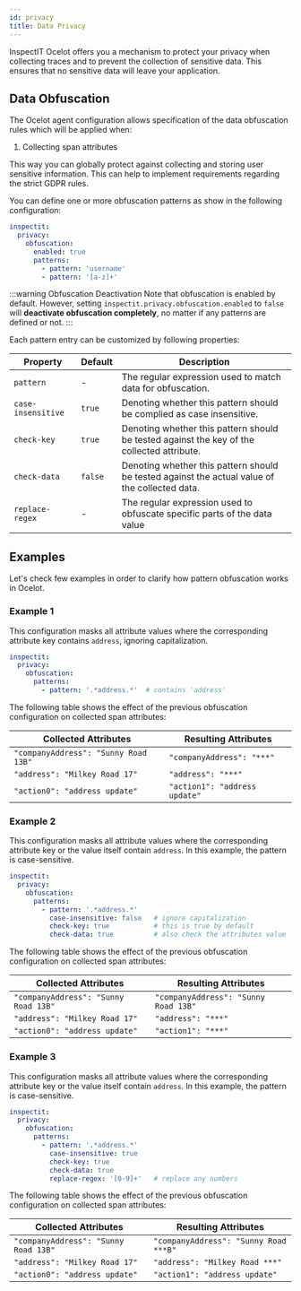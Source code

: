 ```yaml
---
id: privacy
title: Data Privacy
---
```


InspectIT Ocelot offers you a mechanism to protect your privacy when collecting traces and to prevent the collection of 
sensitive data. This ensures that no sensitive data will leave your application.

## Data Obfuscation

The Ocelot agent configuration allows specification of the data obfuscation rules which will be applied when:

1. Collecting span attributes

This way you can globally protect against collecting and storing user sensitive information.
This can help to implement requirements regarding the strict GDPR rules.

You can define one or more obfuscation patterns as show in the following configuration:

```yaml
inspectit:
  privacy:
    obfuscation:
      enabled: true
      patterns:
        - pattern: 'username'
        - pattern: '[a-z]+'
```

:::warning Obfuscation Deactivation
Note that obfuscation is enabled by default. However, setting `inspectit.privacy.obfuscation.enabled` to `false` will **deactivate obfuscation completely**, no matter if any patterns are defined or not.
:::

Each pattern entry can be customized by following properties: 

| Property           | Default | Description                                                                                    |
|--------------------|---------|------------------------------------------------------------------------------------------------|
| `pattern`          | -       | The regular expression used to match data for obfuscation.                                     |
| `case-insensitive` | `true`  | Denoting whether this pattern should be complied as case insensitive.                          |
| `check-key`        | `true`  | Denoting whether this pattern should be tested against the key of the collected attribute.     |
| `check-data`       | `false` | Denoting whether this pattern should be tested against the actual value of the collected data. |
| `replace-regex`    | -       | The regular expression used to obfuscate specific parts of the data value                      |

## Examples

Let's check few examples in order to clarify how pattern obfuscation works in Ocelot.

### Example 1

This configuration masks all attribute values where the corresponding attribute key contains `address`, ignoring capitalization.

```yaml
inspectit:
  privacy:
    obfuscation:
      patterns:
        - pattern: '.*address.*'  # contains 'address' 
```
The following table shows the effect of the previous obfuscation configuration on collected span attributes:

| Collected Attributes                 | Resulting Attributes          |
|--------------------------------------|-------------------------------|
| `"companyAddress": "Sunny Road 13B"` | `"companyAddress": "***"`     |
| `"address": "Milkey Road 17"`        | `"address": "***"`            |
| `"action0": "address update"`        | `"action1": "address update"` |

### Example 2

This configuration masks all attribute values where the corresponding attribute key or the value itself contain `address`. In this example, the pattern is case-sensitive.

```yaml
inspectit:
  privacy:
    obfuscation:
      patterns:
        - pattern: '.*address.*'    
          case-insensitive: false   # ignore capitalization
          check-key: true           # this is true by default
          check-data: true          # also check the attributes value
```

The following table shows the effect of the previous obfuscation configuration on collected span attributes:

| Collected Attributes                 | Resulting Attributes                 |
|--------------------------------------|--------------------------------------|
| `"companyAddress": "Sunny Road 13B"` | `"companyAddress": "Sunny Road 13B"` |
| `"address": "Milkey Road 17"`        | `"address": "***"`                   |
| `"action0": "address update"`        | `"action1": "***"`                   |

### Example 3

This configuration masks all attribute values where the corresponding attribute key or the value itself contain `address`. In this example, the pattern is case-sensitive.

```yaml
inspectit:
  privacy:
    obfuscation:
      patterns:
        - pattern: '.*address.*'
          case-insensitive: true  
          check-key: true           
          check-data: true          
          replace-regex: '[0-9]+'   # replace any numbers
```

The following table shows the effect of the previous obfuscation configuration on collected span attributes:

| Collected Attributes                 | Resulting Attributes                  |
|--------------------------------------|---------------------------------------|
| `"companyAddress": "Sunny Road 13B"` | `"companyAddress": "Sunny Road ***B"` |
| `"address": "Milkey Road 17"`        | `"address": "Milkey Road ***"`        |
| `"action0": "address update"`        | `"action1": "address update"`         |
